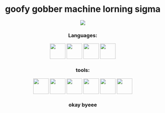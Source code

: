 <h1 align="center">
  goofy gobber machine lorning sigma
</h3>

<p align="center">
  <img src="https://media.tenor.com/YOphBzO0MfoAAAAj/japanese-animation.gif">
</p>
<h3 align="center">
  Languages:
</h3>
<p align = "center">
  <img src="https://th.bing.com/th/id/R.9a8bd0fa820cc069f049829e093c016e?rik=ZDfg5TDomHE74A&pid=ImgRaw&r=0" width="50"> 
  <img src="https://th.bing.com/th/id/R.24eb5e801911c08dab33b2b41df9bda4?rik=qUwnEcgi3pD5%2fA&riu=http%3a%2f%2fblog.desafiolatam.com%2fwp-content%2fuploads%2f2018%2f05%2fc-logo.png&ehk=SDyswYalAe8pueTHEZl9pKEnOPaw22dqOpbxHPDCj7A%3d&risl=&pid=ImgRaw&r=0" width="50">
  <img src="https://cdn.freebiesupply.com/logos/large/2x/lua-5-logo-png-transparent.png" width="50">
  <img src="https://th.bing.com/th/id/R.2395ce87da3f91b4cdb179ec21ce7768?rik=9742j907NCeMAw&pid=ImgRaw&r=0" width="50">
</p>
<h3 align="center">
    tools: 
</h3>
<p align="center">
 <img src="https://seeklogo.com/images/V/visual-studio-code-logo-449D71944F-seeklogo.com.png" width="50"> 
 <img src="https://upload.wikimedia.org/wikipedia/commons/thumb/e/ef/Stack_Overflow_icon.svg/768px-Stack_Overflow_icon.svg.png" width="50">
 <img src="https://avatars.githubusercontent.com/u/33467679?s=280&v=4" width="50">
 <img src="https://upload.wikimedia.org/wikipedia/commons/thumb/3/38/Jupyter_logo.svg/1767px-Jupyter_logo.svg.png" width="50">
 <img src="https://upload.wikimedia.org/wikipedia/commons/thumb/1/10/PyTorch_logo_icon.svg/1200px-PyTorch_logo_icon.svg.png" width="50">
  <img src="https://upload.wikimedia.org/wikipedia/commons/thumb/2/2d/Tensorflow_logo.svg/1200px-Tensorflow_logo.svg.png" width="50">
</p>
<h3 align="center">
  okay byeee
</h3>


